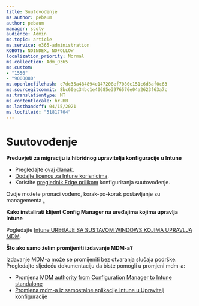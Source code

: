 ```yaml
---
title: Suutovođenje
ms.author: pebaum
author: pebaum
manager: scotv
audience: Admin
ms.topic: article
ms.service: o365-administration
ROBOTS: NOINDEX, NOFOLLOW
localization_priority: Normal
ms.collection: Adm_O365
ms.custom:
- "1556"
- "9000080"
ms.openlocfilehash: c7dc35a484894e147208ef7080c151c6d3af0c63
ms.sourcegitcommit: 8bc60ec34bc1e40685e3976576e04a2623f63a7c
ms.translationtype: MT
ms.contentlocale: hr-HR
ms.lasthandoff: 04/15/2021
ms.locfileid: "51817704"
---
```

# <a name="co-management"></a>Suutovođenje

**Preduvjeti za migraciju iz hibridnog upravitelja konfiguracije u Intune**

- Pregledajte [ovaj članak](https://docs.microsoft.com/mem/configmgr/mdm/understand/what-happened-to-hybrid).
- [Dodajte licencu za Intune korisnicima](https://docs.microsoft.com/mem/intune/fundamentals/licenses-assign).
- Koristite [preglednik Edge prilikom](https://www.microsoft.com/edge) konfiguriranja suutovođenje.

Ovdje možete pronaći vođeno, korak-po-korak postavljanje su managementa [.](https://admin.microsoft.com/AdminPortal/Home?#/modernonboarding/comanagesetupguide)

**Kako instalirati klijent Config Manager na uređajima kojima upravlja Intune**

Pogledajte [Intune UREĐAJE SA SUSTAVOM WINDOWS KOJIMA UPRAVLJA MDM](https://docs.microsoft.com/mem/configmgr/core/clients/deploy/deploy-clients-to-windows-computers#bkmk_mdm).

**Što ako samo želim promijeniti izdavanje MDM-a?**

Izdavanje MDM-a može se promijeniti bez otvaranja slučaja podrške. Pregledajte sljedeću dokumentaciju da biste pomogli u promjeni mdm-a:

- [Promjena MDM authority from Configuration Manager to Intune standalone](https://docs.microsoft.com/mem/configmgr/mdm/understand/what-happened-to-hybrid)
- [Promjena mdm-a iz samostalne aplikacije Intune u Upravitelj konfiguracije](https://docs.microsoft.com/mem/configmgr/mdm/understand/what-happened-to-hybrid)
